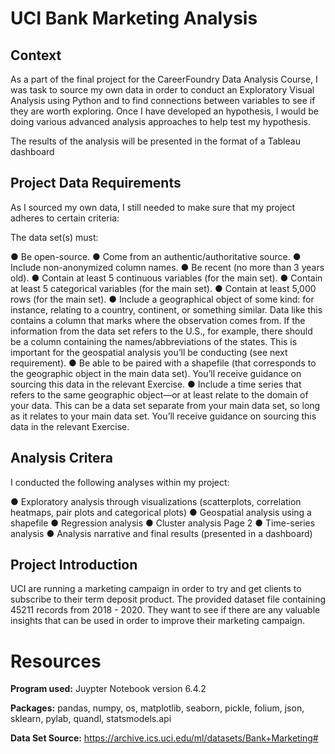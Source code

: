 # UCI Bank Marketing Analysis

## Context

As a part of the final project for the CareerFoundry Data Analysis Course, I was task to source my own data in order to conduct an Exploratory Visual Analysis using Python and to find connections between variables to see if they are worth exploring. Once I have developed an hypothesis, I would be doing various advanced analysis approaches to help test my hypothesis.

The results of the analysis will be presented in the format of a Tableau dashboard

## Project Data Requirements

As I sourced my own data, I still needed to make sure that my project adheres to certain criteria:

The data set(s) must:

● Be open-source.
● Come from an authentic/authoritative source.
● Include non-anonymized column names.
● Be recent (no more than 3 years old).
● Contain at least 5 continuous variables (for the main set).
● Contain at least 5 categorical variables (for the main set).
● Contain at least 5,000 rows (for the main set).
● Include a geographical object of some kind: for instance, relating to a country,
continent, or something similar. Data like this contains a column that marks where
the observation comes from. If the information from the data set refers to the U.S.,
for example, there should be a column containing the names/abbreviations of the
states. This is important for the geospatial analysis you’ll be conducting (see next
requirement).
● Be able to be paired with a shapefile (that corresponds to the geographic object in
the main data set). You’ll receive guidance on sourcing this data in the relevant
Exercise.
● Include a time series that refers to the same geographic object—or at least relate to
the domain of your data. This can be a data set separate from your main data set, so
long as it relates to your main data set. You’ll receive guidance on sourcing this data
in the relevant Exercise.

## Analysis Critera

I conducted the following analyses within my project:

● Exploratory analysis through visualizations (scatterplots, correlation heatmaps, pair
plots and categorical plots)
● Geospatial analysis using a shapefile
● Regression analysis
● Cluster analysis
Page 2 
● Time-series analysis
● Analysis narrative and final results (presented in a dashboard)

## Project Introduction

UCI are running a marketing campaign in order to try and get clients to subscribe to their term deposit product.
The provided dataset file containing 45211 records from 2018 - 2020.
They want to see if there are any valuable insights that can be used in order to improve their marketing campaign.

# Resources
**Program used:** Juypter Notebook version 6.4.2

**Packages:** pandas, numpy, os, matplotlib, seaborn, pickle, folium, json, sklearn, pylab, quandl, statsmodels.api

**Data Set Source:** https://archive.ics.uci.edu/ml/datasets/Bank+Marketing#
